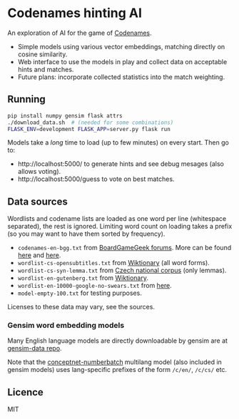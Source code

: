 # Codenames hinting AI

An exploration of AI for the game of [Codenames](https://boardgamegeek.com/boardgame/178900/codenames).

* Simple models using various vector embeddings, matching directly on cosine similarity.
* Web interface to use the models in play and collect data on acceptable hints and matches.
* Future plans: incorporate collected statistics into the match weighting.

## Running

```sh
pip install numpy gensim flask attrs
./download_data.sh  # (needed for some combinations)
FLASK_ENV=development FLASK_APP=server.py flask run
```

Models take a *long* time to load (up to few minutes) on every start. Then go to:

* http://localhost:5000/ to generate hints and see debug mesages (also allows voting).
* http://localhost:5000/guess to vote on best matches.

## Data sources

Wordlists and codename lists are loaded as one word per line (whitespace separated), the rest is ignored. Limiting word count on loading takes a prefix (so you may want to have them sorted by frequency).

* `codenames-en-bgg.txt` from [BoardGameGeek forums](https://boardgamegeek.com/thread/1383878/word-list-future-moderators-codenames-games). More can be found [here](https://boardgamegeek.com/thread/1413932/word-list) and [here](https://boardgamegeek.com/filepage/136292/codenames-word-list).
* `wordlist-cs-opensubtitles.txt` from [Wiktionary](https://en.wiktionary.org/wiki/Wiktionary:Frequency_lists/Czech_wordlist) (all word forms).
* `wordlist-cs-syn-lemma.txt` from [Czech national corpus](https://wiki.korpus.cz/doku.php/seznamy:srovnavaci_seznamy#download) (only lemmas).
* `wordlist-en-gutenberg.txt` from [Wiktionary](https://en.wiktionary.org/wiki/Wiktionary:Frequency_lists/PG/2006/04/1-10000).
* `wordlist-en-10000-google-no-swears.txt` from [here](https://github.com/first20hours/google-10000-english).
* `model-empty-100.txt` for testing purposes.

Licenses to these data may vary, see the sources.

### Gensim word embedding models

Many English language models are directly downloadable by gensim are at [gensim-data repo](https://github.com/RaRe-Technologies/gensim-data#models).

Note that the [conceptnet-numberbatch](https://github.com/commonsense/conceptnet-numberbatch) multilang model (also included in gensim models) uses lang-specific prefixes of the form `/c/en/`, `/c/cs/` etc.

## Licence

MIT
